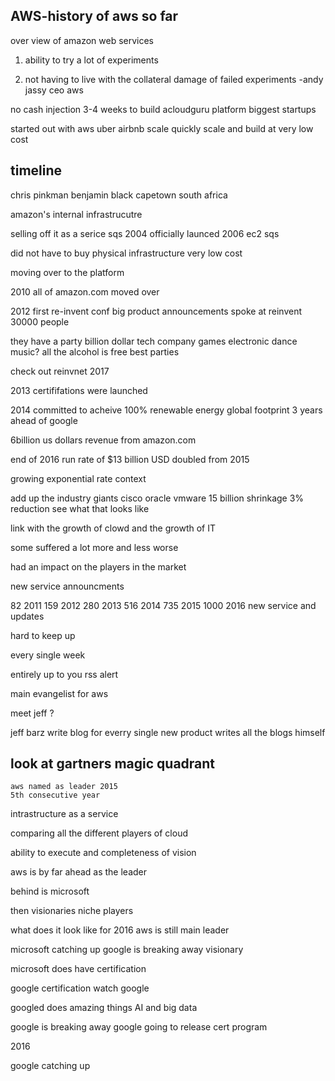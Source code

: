 
AWS-history of aws so far
------------------------------

over view of amazon web services

1. ability to try a lot of experiments

2. not having to live with the collateral damage of failed experiments
    -andy jassy
    ceo aws

no cash injection
3-4 weeks to build acloudguru platform
biggest startups

started out with aws 
uber airbnb
    scale quickly
scale and build at very low cost

timeline
------------------------------

chris pinkman
benjamin black
    capetown south africa

amazon's internal infrastrucutre

selling off it as a serice
    sqs 2004
    officially launced 2006
    ec2
    sqs

did not have to buy physical infrastructure
very low cost

moving over to the platform

2010 all of amazon.com moved over

2012 first re-invent conf
    big product announcements
    spoke at reinvent 
    30000 people
    
they have a party
    billion dollar tech company
    games
electronic dance music?
all the alcohol is free
best parties

check out reinvnet
2017

2013 certififations were launched

2014 committed to acheive 100% renewable energy
    global footprint
    3 years ahead of google

6billion us dollars 
revenue from amazon.com

end of 2016 
run rate of $13 billion USD
    doubled from 2015

growing exponential rate
    context

add up the industry giants
    cisco oracle vmware
    15 billion shrinkage 
    3% reduction
    see what that looks like 

link with the growth of clowd and the growth of IT

some suffered a lot more and less worse

had an impact on the players in the market

new service announcments

82 2011
159 2012
280 2013
516 2014
735 2015
1000 2016
new service and updates

hard to keep up

every single week

entirely up to you
rss alert

main evangelist for aws

meet jeff ?

jeff barz
    write blog for everry single new product
    writes all the blogs himself


look at gartners magic quadrant
------------------------------
    aws named as leader 2015
    5th consecutive year

intrastructure as a service

comparing all the different players of cloud

ability to execute and completeness of vision

aws is by far ahead as the leader

behind is microsoft

then visionaries
niche players

what does it look like for 2016
    aws is still main leader

microsoft catching up
google is breaking away  visionary


microsoft does have certification

google certification
	watch google

googled does amazing things AI and big data

google is breaking away
google going to release cert program

2016

google catching up
